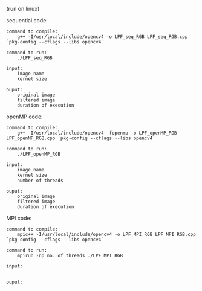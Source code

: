 
(run on linux)

sequential code:

    command to compile:
        g++ -I/usr/local/include/opencv4 -o LPF_seq_RGB LPF_seq_RGB.cpp `pkg-config --cflags --libs opencv4`

    command to run:
        ./LPF_seq_RGB

    input: 
        image name
        kernel size

    ouput:
        original image
        filtered image
        duration of execution


openMP code:

    command to compile:
        g++ -I/usr/local/include/opencv4 -fopenmp -o LPF_openMP_RGB LPF_openMP_RGB.cpp `pkg-config --cflags --libs opencv4`

    command to run:
        ./LPF_openMP_RGB

    input: 
        image name
        kernel size
        number of threads
        
    ouput:
        original image
        filtered image
        duration of execution


MPI code:

    command to compile:
        mpic++ -I/usr/local/include/opencv4 -o LPF_MPI_RGB LPF_MPI_RGB.cpp `pkg-config --cflags --libs opencv4`

    command to run:
        mpirun -np no._of_threads ./LPF_MPI_RGB

    input: 
        

    ouput:
        
